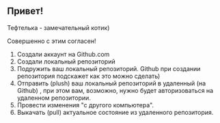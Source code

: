 ## Привет!

Тефтелька - замечательный котик)

Совершенно с этим согласен!

1. Cоздали аккаунт на Github.com
2. Создали локальный репозиторий
3. Подружить ваш локальный репозиторий. Github при создании репозитория подскажет как это можно сделать)
4. Отправить (plush) ваш локальный репозиторий в удаленный (на Github) \, при этом вам, возможно, нужно будет авторизоваться на удаленном репозитории.
5. Провести изменения "с другого компьютера".
6. Выкачать (pull) актуальное состояние из удаленного репозитория.
